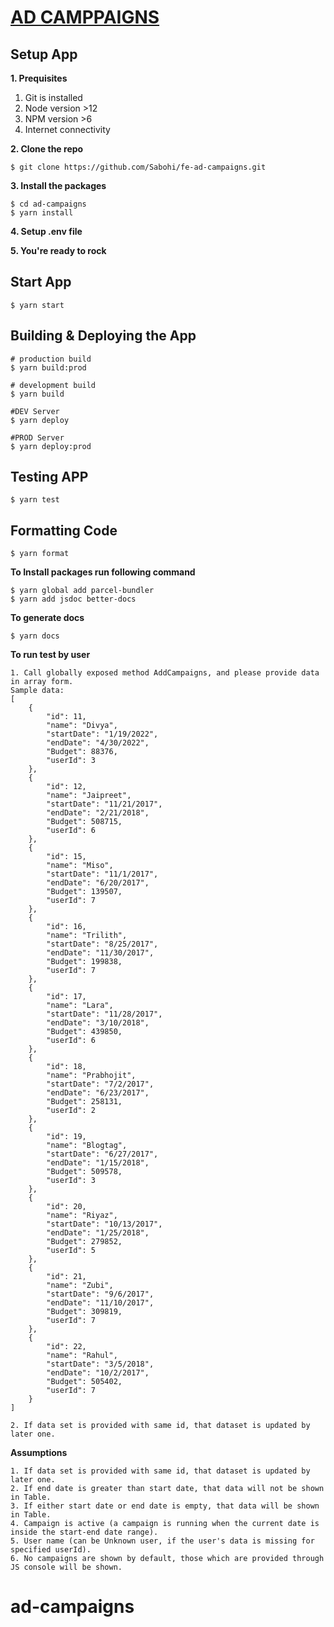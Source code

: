 # [AD CAMPPAIGNS](http://localhost:3000/)

## Setup App

**1. Prequisites**

1. Git is installed
2. Node version >12
3. NPM version >6
4. Internet connectivity

**2. Clone the repo**

```shell
$ git clone https://github.com/Sabohi/fe-ad-campaigns.git 
```

**3. Install the packages**

```shell
$ cd ad-campaigns
$ yarn install
```

**4. Setup .env file**

**5. You're ready to rock**

## Start App

```shell
$ yarn start
```

## Building & Deploying the App

```shell
# production build
$ yarn build:prod

# development build
$ yarn build

#DEV Server
$ yarn deploy

#PROD Server
$ yarn deploy:prod
```

## Testing APP

```shell
$ yarn test
```

## Formatting Code

```shell
$ yarn format
```

**To Install packages run following command**

```shell
$ yarn global add parcel-bundler
$ yarn add jsdoc better-docs
```

**To generate docs**

```shell
$ yarn docs
```

**To run test by user**

```window
1. Call globally exposed method AddCampaigns, and please provide data in array form.
Sample data: 
[
    {
        "id": 11,
        "name": "Divya",
        "startDate": "1/19/2022",
        "endDate": "4/30/2022",
        "Budget": 88376,
        "userId": 3
    },
    {
        "id": 12,
        "name": "Jaipreet",
        "startDate": "11/21/2017",
        "endDate": "2/21/2018",
        "Budget": 508715,
        "userId": 6
    },
    {
        "id": 15,
        "name": "Miso",
        "startDate": "11/1/2017",
        "endDate": "6/20/2017",
        "Budget": 139507,
        "userId": 7
    },
    {
        "id": 16,
        "name": "Trilith",
        "startDate": "8/25/2017",
        "endDate": "11/30/2017",
        "Budget": 199838,
        "userId": 7
    },
    {
        "id": 17,
        "name": "Lara",
        "startDate": "11/28/2017",
        "endDate": "3/10/2018",
        "Budget": 439850,
        "userId": 6
    },
    {
        "id": 18,
        "name": "Prabhojit",
        "startDate": "7/2/2017",
        "endDate": "6/23/2017",
        "Budget": 258131,
        "userId": 2
    },
    {
        "id": 19,
        "name": "Blogtag",
        "startDate": "6/27/2017",
        "endDate": "1/15/2018",
        "Budget": 509578,
        "userId": 3
    },
    {
        "id": 20,
        "name": "Riyaz",
        "startDate": "10/13/2017",
        "endDate": "1/25/2018",
        "Budget": 279852,
        "userId": 5
    },
    {
        "id": 21,
        "name": "Zubi",
        "startDate": "9/6/2017",
        "endDate": "11/10/2017",
        "Budget": 309819,
        "userId": 7
    },
    {
        "id": 22,
        "name": "Rahul",
        "startDate": "3/5/2018",
        "endDate": "10/2/2017",
        "Budget": 505402,
        "userId": 7
    }
]

2. If data set is provided with same id, that dataset is updated by later one.
```

**Assumptions**

```window
1. If data set is provided with same id, that dataset is updated by later one.
2. If end date is greater than start date, that data will not be shown in Table.
3. If either start date or end date is empty, that data will be shown in Table.
4. Campaign is active (a campaign is running when the current date is inside the start-end date range).
5. User name (can be Unknown user, if the user's data is missing for specified userId).
6. No campaigns are shown by default, those which are provided through JS console will be shown.
```

# ad-campaigns
